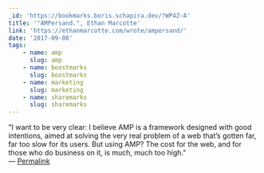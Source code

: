 ```yaml
---
_id: 'https://bookmarks.boris.schapira.dev/?WP4Z-A'
title: '"AMPersand.", Ethan Marcotte'
link: 'https://ethanmarcotte.com/wrote/ampersand/'
date: '2017-09-08'
tags:
    - name: amp
      slug: amp
    - name: boostmarks
      slug: boostmarks
    - name: marketing
      slug: marketing
    - name: sharemarks
      slug: sharemarks
---
```


&quot;I want to be very clear: I believe AMP is a framework designed with good
intentions, aimed at solving the very real problem of a web that’s gotten far,
far too slow for its users. But using AMP? The cost for the web, and for those
who do business on it, is much, much too high.&quot; <br>&#8212;
<a href="https://bookmarks.boris.schapira.dev/?WP4Z-A" title="Permalink">Permalink</a>

